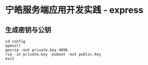 # 宁皓服务端应用开发实践 - express

## 生成密钥与公钥

```
cd config
opensll
genrsa -out private.key 4096
rsa -in private.key -pubout -out public.key
exit
```
